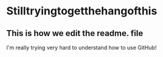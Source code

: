 # Stilltryingtogetthehangofthis

## This is how we edit the readme. file 

I'm really trying very hard to understand how to use GitHub! 
